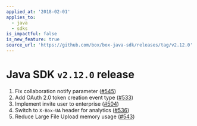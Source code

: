 ```yaml
---
applied_at: '2018-02-01'
applies_to:
  - java
  - sdks
is_impactful: false
is_new_feature: true
source_url: 'https://github.com/box/box-java-sdk/releases/tag/v2.12.0'
---
```

# Java SDK `v2.12.0` release

1. Fix collaboration notify parameter ([#545](https://github.com/box/box-java-sdk/pull/545))
2. Add OAuth 2.0 token creation event type ([#533](https://github.com/box/box-java-sdk/pull/533))
3. Implement invite user to enterprise ([#504](https://github.com/box/box-java-sdk/pull/504))
4. Switch to `X-Box-UA` header for analytics ([#536](https://github.com/box/box-java-sdk/pull/536))
5. Reduce Large File Upload memory usage ([#543](https://github.com/box/box-java-sdk/pull/543))